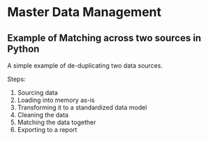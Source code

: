 # Master Data Management
## Example of Matching across two sources in Python
A simple example of de-duplicating two data sources.

Steps:
1. Sourcing data
2. Loading into memory as-is
3. Transforming it to a standardized data model
4. Cleaning the data
5. Matching the data together
6. Exporting to a report